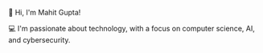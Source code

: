 👋 Hi, I'm Mahit Gupta!

💻 I'm passionate about technology, with a focus on computer science, AI, and cybersecurity. 
